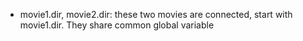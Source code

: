 * movie1.dir, movie2.dir: these two movies are connected, start with movie1.dir. They share common global variable
